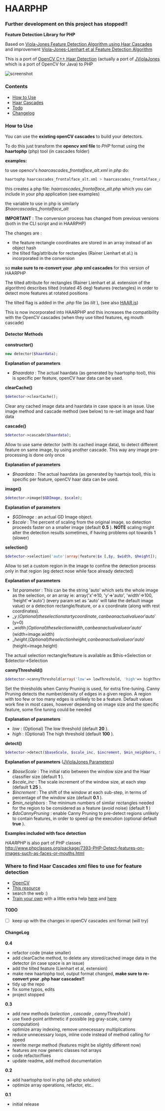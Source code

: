 # HAARPHP 

### Further development on this project has stopped!!


__Feature Detection Library for PHP__

Based on [Viola-Jones Feature Detection Algorithm using Haar Cascades](http://www.cs.cmu.edu/~efros/courses/LBMV07/Papers/viola-cvpr-01.pdf)
and improvement [Viola-Jones-Lienhart et al Feature Detection Algorithm](http://www.multimedia-computing.de/mediawiki//images/5/52/MRL-TR-May02-revised-Dec02.pdf)

This is a port of [OpenCV C++ Haar Detection](http://opencv.org/) (actually a port of [JViolaJones](http://code.google.com/p/jviolajones/) which is a port of OpenCV for Java) to PHP


![screenshot](/example-screenshot.png)


### Contents

* [How to Use](#how-to-use)
* [Haar Cascades](#where-to-find-haar-cascades-xml-files-to-use-for-feature-detection)
* [Todo](#todo)
* [Changelog](#changelog)


### How to Use
You can use the __existing openCV cascades__  to build your detectors.

To do this just transform the __opencv xml file__ to *PHP* format
using the __haartophp__ (php) tool (in cascades folder)

__examples:__

to use opencv's *haarcascades_frontalface_alt.xml*  in *php* do:

```bash
haartophp haarcascades_frontalface_alt.xml > haarcascades_frontalface_alt.php
```

this creates a php file:   *haarcascades_frontalface_alt.php*
which you can include in your php application (see examples)

the variable to use in php is similarly  
*$haarcascades_frontalface_alt*


__IMPORTANT__ : The conversion process has changed from previous versions (both in the CLI script and in HAARPHP)

The changes are :

* the feature rectangle coordinates are stored in an array instead of an object hash
* the tilted flag/attribute for rectangles (Rainer Lienhart et al.) is incorporated in the conversion

so __make sure to re-convert your .php xml cascades__ for this version of HAARPHP

The tilted attribute for rectangles (Rainer Lienhart et al. extension of the algorithm) describes tilted (rotated 45 deg) features (rectangles)
in order to detect more features at rotated positions

The tilted flag is added in the *.php* file (as *tilt* ), 
(see also [HAAR.js](https://github.com/foo123/HAAR.js))

This is now incorporated into HAARPHP and this increases the compatibility 
with the OpenCV cascades (when they use tilted features, eg mouth cascade)


#### Detector Methods

__constructor()__
```php
new detector($haardata);
```

__Explanation of parameters__

* _$haardata_ : The actual haardata (as generated by haartophp tool), this is specific per feature, openCV haar data can be used.



__clearCache()__
```php
$detector->clearCache();
```

Clear any cached image data and haardata in case space is an issue. Use image method and cascade method (see below) to re-set image and haar data



__cascade()__
```php
$detector->cascade($haardata);
```

Allow to use same detector (with its cached image data), to detect different feature on same image, by using another cascade. This way any image pre-processing is done only once

__Explanation of parameters__

* _$haardata_ : The actual haardata (as generated by haartojs tool), this is specific per feature, openCV haar data can be used.



__image()__
```php
$detector->image($GDImage, $scale);
```

__Explanation of parameters__

* _$GDImage_ : an actual GD Image object.
* _$scale_ : The percent of scaling from the original image, so detection proceeds faster on a smaller image (default __0.5__ ). __NOTE__ scaling might alter the detection results sometimes, if having problems opt towards 1 (slower)



__selection()__
```php
$detector->selection('auto'|array|feature|$x [,$y, $width, $height]);
```

Allow to set a custom region in the image to confine the detection process only in that region (eg detect nose while face already detected)

__Explanation of parameters__

* _1st parameter_ : This can be the string 'auto' which sets the whole image as the selection, or an array ie: array('x'=>10, 'y'=>'auto', 'width'=>100, 'height'=>'auto'} (every param set as 'auto' will take the default image value) or a detection rectangle/feature, or a x coordinate (along with rest coordinates).
* _$y_ : (Optional) the selection start y coordinate, can be an actual value or 'auto' ($y=0)
* _$width_ : (Optional) the selection width, can be an actual value or 'auto' ($width=image.width)
* _$height_ : (Optional) the selection height, can be an actual value or 'auto' ($height=image.height)

The actual selection rectangle/feature is available as $this->Selection or $detector->Selection



__cannyThreshold()__
```php
$detector->cannyThreshold(array('low'=> lowThreshold, 'high'=> highThreshold));
```

Set the thresholds when Canny Pruning is used, for extra fine-tuning. 
Canny Pruning detects the number/density of edges in a given region. A region with too few or too many edges is unlikely to be a feature. 
Default values work fine in most cases, however depending on image size and the specific feature, some fine tuning could be needed

__Explanation of parameters__

* _low_ : (Optional) The low threshold (default __20__ ).
* _high_ : (Optional) The high threshold (default __100__ ).




__detect()__
```php
$detector->detect($baseScale, $scale_inc, $increment, $min_neighbors, $doCannyPruning);
```

__Explanation of parameters__ ([JViolaJones Parameters](http://code.google.com/p/jviolajones/wiki/Parameters))

* _$baseScale_ : The initial ratio between the window size and the Haar classifier size (default __1__ ).
* _$scale_inc_ : The scale increment of the window size, at each step (default __1.25__ ).
* _$increment_ : The shift of the window at each sub-step, in terms of percentage of the window size (default __0.1__ ).
* _$min_neighbors_ : The minimum numbers of similar rectangles needed for the region to be considered as a feature (avoid noise) (default __1__ )
* _$doCannyPruning_ : enable Canny Pruning to pre-detect regions unlikely to contain features, in order to speed up the execution (optional default __true__ ). 


__Examples included with face detection__


*HAARPHP* is also part of PHP classes http://www.phpclasses.org/package/7393-PHP-Detect-features-on-images-such-as-faces-or-mouths.html


### Where to find Haar Cascades xml files to use for feature detection

* [OpenCV](http://opencv.org/)
* [This resource](http://alereimondo.no-ip.org/OpenCV/34)
* search the web :)
* [Train your own](http://docs.opencv.org/doc/user_guide/ug_traincascade.html) with a little extra help [here](http://note.sonots.com/SciSoftware/haartraining.html) and [here](http://coding-robin.de/2013/07/22/train-your-own-opencv-haar-classifier.html)


#### TODO
- [ ] keep up with the changes in openCV cascades xml format (will try)


#### ChangeLog

__0.4__
* refactor code (make smaller)
* add clearCache method, to delete any stored/cached image data in the detector (in case space is an issue)
* add the tilted feature (Lienhart et al, extension)
* make new haartophp tool, output format changed, __make sure to re-convert your .php haar cascades!!__
* tidy up the repo
* fix some typos, edits
* project stopped


__0.3__
* add new methods (_selection_ , _cascade_ , _cannyThreshold_ )
* use fixed-point arithmetic if possible (eg gray-scale, canny computation)
* optimize array indexing, remove unnecessary multiplications
* reduce unnecessary loops, inline code instead of method calling for speed
* rewrite _merge_ method (features might be slightly different now)
* features are now generic classes not arrays
* code refactor/fixes
* update readme, add method documentation


__0.2__
* add haartophp tool in php (all-php solution)
* optimize array operations, refactor, etc..


__0.1__
* initial release


<!--
*URL* [Nikos Web Development](http://nikos-web-development.netai.net/ "Nikos Web Development")  
*URL* [Haar.php blog post](http://nikos-web-development.netai.net/blog/haarphp-feature-detection-with-haar-cascades-in-php/ "Haar.php blog post")  
*URL* [WorkingClassCode](http://workingclasscode.uphero.com/ "Working Class Code")  
-->
